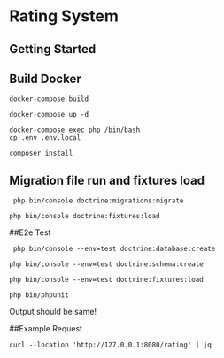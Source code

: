 # Rating System

## Getting Started

## Build Docker
```
docker-compose build
```
```
docker-compose up -d
```
```
docker-compose exec php /bin/bash
cp .env .env.local 
```
``` 
composer install
```

## Migration file run and fixtures load
```
 php bin/console doctrine:migrations:migrate
 ```
```
php bin/console doctrine:fixtures:load
```



##E2e Test

```
 php bin/console --env=test doctrine:database:create
```
``` 
php bin/console --env=test doctrine:schema:create
```
```
php bin/console --env=test doctrine:fixtures:load
```
```
php bin/phpunit
```
Output should be same!


##Example Request

```
curl --location 'http://127.0.0.1:8080/rating' | jq
```





